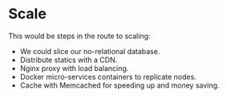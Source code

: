 # Scale
This would be steps in the route to scaling:
* We could slice our no-relational database.
* Distribute statics with a CDN.
* Nginx proxy with load balancing.
* Docker micro-services containers to replicate nodes.
* Cache with Memcached for speeding up and money saving.

